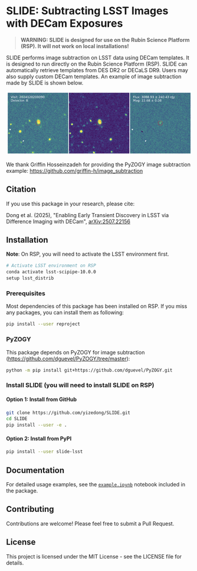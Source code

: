 # SLIDE: Subtracting LSST Images with DECam Exposures

> **WARNING: SLIDE is designed for use on the Rubin Science Platform (RSP). It will not work on local installations!**

SLIDE performs image subtraction on LSST data using DECam templates. It is designed to run directly on the Rubin Science Platform (RSP). SLIDE can automatically retrieve templates from DES DR2 or DECaLS DR9. Users may also supply custom DECam templates. An example of image subtraction made by SLIDE is shown below.

![Example Image Subtraction](example_data/SN_det.png)

We thank Griffin Hosseinzadeh for providing the PyZOGY image subtraction example: https://github.com/griffin-h/image_subtraction

## Citation

If you use this package in your research, please cite:

Dong et al. (2025), "Enabling Early Transient Discovery in LSST via Difference Imaging with DECam", [arXiv:2507.22156](https://arxiv.org/abs/2507.22156)

## Installation

**Note**: On RSP, you will need to activate the LSST environment first.

```bash
# Activate LSST environment on RSP
conda activate lsst-scipipe-10.0.0
setup lsst_distrib
```

### Prerequisites

Most dependencies of this package has been installed on RSP. If you miss any packages, you can install them as following:

```bash
pip install --user reproject
```

### PyZOGY

This package depends on PyZOGY for image subtraction (https://github.com/dguevel/PyZOGY/tree/master):

```bash
python -m pip install git+https://github.com/dguevel/PyZOGY.git
```

### Install SLIDE (you will need to install SLIDE on RSP)

#### Option 1: Install from GitHub

```bash
git clone https://github.com/yizedong/SLIDE.git
cd SLIDE
pip install --user -e .
```

#### Option 2: Install from PyPI

```bash
pip install --user slide-lsst
```

## Documentation

For detailed usage examples, see the [`example.ipynb`](https://github.com/yizedong/SLIDE/blob/main/example.ipynb) notebook included in the package.

## Contributing

Contributions are welcome! Please feel free to submit a Pull Request.

## License

This project is licensed under the MIT License - see the LICENSE file for details.
